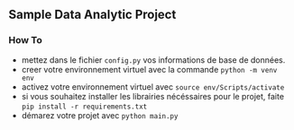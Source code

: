 ## Sample Data Analytic Project 

### How To 

- mettez dans le fichier `config.py` vos informations de base de données.
- creer votre environnement virtuel avec la commande `python -m venv env` 
- activez votre environnement virtuel avec `source env/Scripts/activate` 
- si vous souhaitez installer les librairies nécéssaires pour le projet, faite `pip install -r requirements.txt` 
- démarez votre projet avec `python main.py` 